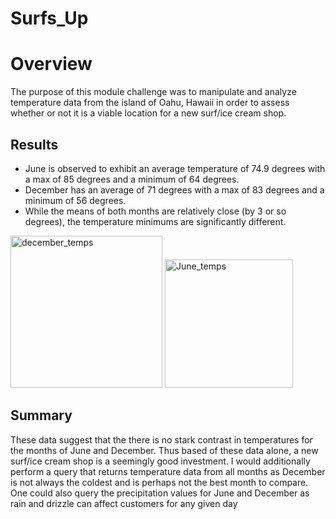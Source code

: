 # Surfs_Up
# Overview
The purpose of this module challenge was to manipulate and analyze temperature data from the island of Oahu, Hawaii in order to assess whether or not it is a viable location for a new surf/ice cream shop.

## Results
- June is observed to exhibit an average temperature of 74.9 degrees with a max of 85 degrees and a minimum of 64 degrees.
- December has an average of 71 degrees with a max of 83 degrees and a minimum of 56 degrees.
- While the means of both months are relatively close (by 3 or so degrees), the temperature minimums are significantly different.

<img width="243" alt="december_temps" src="https://user-images.githubusercontent.com/82029390/122643873-45f70380-d0e0-11eb-9836-354768386cd0.png">

<img width="205" alt="June_temps" src="https://user-images.githubusercontent.com/82029390/122643974-b140d580-d0e0-11eb-8b29-e67e0544b179.png">


## Summary
These data suggest that the there is no stark contrast in temperatures for the months of June and December. Thus based of these data alone, a new surf/ice cream shop is a seemingly good investment. I would additionally perform a query that returns temperature data from all months as December is not always the coldest and is perhaps not the best month to compare. One could also query the precipitation values for June and December as rain and drizzle can affect customers for any given day
